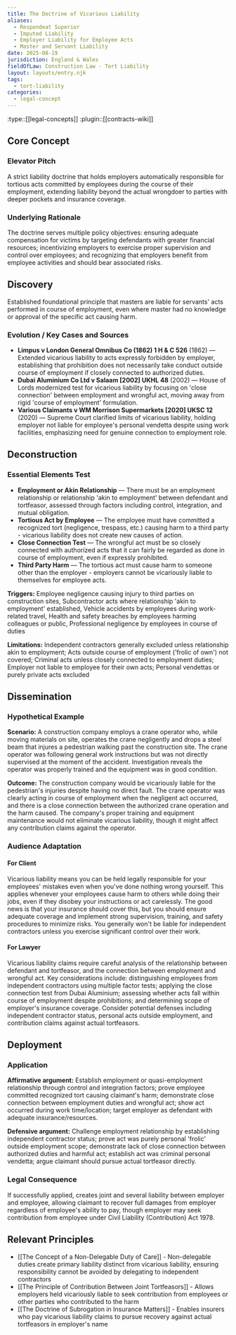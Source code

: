 ```yaml
---
title: The Doctrine of Vicarious Liability
aliases:
  - Respondeat Superior
  - Imputed Liability
  - Employer Liability for Employee Acts
  - Master and Servant Liability
date: 2025-08-19
jurisdiction: England & Wales
fieldOfLaw: Construction Law - Tort Liability
layout: layouts/entry.njk
tags:
  - tort-liability
categories:
  - legal-concept
---
```


:type::[[legal-concepts]]
:plugin::[[contracts-wiki]]

## Core Concept

### Elevator Pitch

A strict liability doctrine that holds employers automatically responsible for tortious acts committed by employees during the course of their employment, extending liability beyond the actual wrongdoer to parties with deeper pockets and insurance coverage.

### Underlying Rationale

The doctrine serves multiple policy objectives: ensuring adequate compensation for victims by targeting defendants with greater financial resources; incentivizing employers to exercise proper supervision and control over employees; and recognizing that employers benefit from employee activities and should bear associated risks.

## Discovery

Established foundational principle that masters are liable for servants' acts performed in course of employment, even where master had no knowledge or approval of the specific act causing harm.

### Evolution / Key Cases and Sources

- **Limpus v London General Omnibus Co (1862) 1 H & C 526** (1862) — Extended vicarious liability to acts expressly forbidden by employer, establishing that prohibition does not necessarily take conduct outside course of employment if closely connected to authorized duties.
- **Dubai Aluminium Co Ltd v Salaam [2002] UKHL 48** (2002) — House of Lords modernized test for vicarious liability by focusing on 'close connection' between employment and wrongful act, moving away from rigid 'course of employment' formulation.
- **Various Claimants v WM Morrison Supermarkets [2020] UKSC 12** (2020) — Supreme Court clarified limits of vicarious liability, holding employer not liable for employee's personal vendetta despite using work facilities, emphasizing need for genuine connection to employment role.

## Deconstruction

### Essential Elements Test

- **Employment or Akin Relationship** — There must be an employment relationship or relationship 'akin to employment' between defendant and tortfeasor, assessed through factors including control, integration, and mutual obligation.
- **Tortious Act by Employee** — The employee must have committed a recognized tort (negligence, trespass, etc.) causing harm to a third party - vicarious liability does not create new causes of action.
- **Close Connection Test** — The wrongful act must be so closely connected with authorized acts that it can fairly be regarded as done in course of employment, even if expressly prohibited.
- **Third Party Harm** — The tortious act must cause harm to someone other than the employer - employers cannot be vicariously liable to themselves for employee acts.

**Triggers:** Employee negligence causing injury to third parties on construction sites, Subcontractor acts where relationship 'akin to employment' established, Vehicle accidents by employees during work-related travel, Health and safety breaches by employees harming colleagues or public, Professional negligence by employees in course of duties

**Limitations:** Independent contractors generally excluded unless relationship akin to employment; Acts outside course of employment ('frolic of own') not covered; Criminal acts unless closely connected to employment duties; Employer not liable to employee for their own acts; Personal vendettas or purely private acts excluded

## Dissemination

### Hypothetical Example

**Scenario:** A construction company employs a crane operator who, while moving materials on site, operates the crane negligently and drops a steel beam that injures a pedestrian walking past the construction site. The crane operator was following general work instructions but was not directly supervised at the moment of the accident. Investigation reveals the operator was properly trained and the equipment was in good condition.

**Outcome:** The construction company would be vicariously liable for the pedestrian's injuries despite having no direct fault. The crane operator was clearly acting in course of employment when the negligent act occurred, and there is a close connection between the authorized crane operation and the harm caused. The company's proper training and equipment maintenance would not eliminate vicarious liability, though it might affect any contribution claims against the operator.

### Audience Adaptation

#### For Client

Vicarious liability means you can be held legally responsible for your employees' mistakes even when you've done nothing wrong yourself. This applies whenever your employees cause harm to others while doing their jobs, even if they disobey your instructions or act carelessly. The good news is that your insurance should cover this, but you should ensure adequate coverage and implement strong supervision, training, and safety procedures to minimize risks. You generally won't be liable for independent contractors unless you exercise significant control over their work.

#### For Lawyer

Vicarious liability claims require careful analysis of the relationship between defendant and tortfeasor, and the connection between employment and wrongful act. Key considerations include: distinguishing employees from independent contractors using multiple factor tests; applying the close connection test from Dubai Aluminium; assessing whether acts fall within course of employment despite prohibitions; and determining scope of employer's insurance coverage. Consider potential defenses including independent contractor status, personal acts outside employment, and contribution claims against actual tortfeasors.

## Deployment

### Application

**Affirmative argument:** Establish employment or quasi-employment relationship through control and integration factors; prove employee committed recognized tort causing claimant's harm; demonstrate close connection between employment duties and wrongful act; show act occurred during work time/location; target employer as defendant with adequate insurance/resources.

**Defensive argument:** Challenge employment relationship by establishing independent contractor status; prove act was purely personal 'frolic' outside employment scope; demonstrate lack of close connection between authorized duties and harmful act; establish act was criminal personal vendetta; argue claimant should pursue actual tortfeasor directly.

### Legal Consequence

If successfully applied, creates joint and several liability between employer and employee, allowing claimant to recover full damages from employer regardless of employee's ability to pay, though employer may seek contribution from employee under Civil Liability (Contribution) Act 1978.

## Relevant Principles

- [[The Concept of a Non-Delegable Duty of Care]] - Non-delegable duties create primary liability distinct from vicarious liability, ensuring responsibility cannot be avoided by delegating to independent contractors
- [[The Principle of Contribution Between Joint Tortfeasors]] - Allows employers held vicariously liable to seek contribution from employees or other parties who contributed to the harm
- [[The Doctrine of Subrogation in Insurance Matters]] - Enables insurers who pay vicarious liability claims to pursue recovery against actual tortfeasors in employer's name
